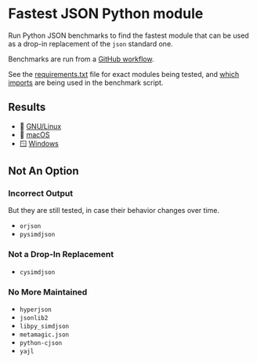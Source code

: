 # Fastest JSON Python module

Run Python JSON benchmarks to find the fastest module that can be used as a drop-in replacement of the `json` standard one.

Benchmarks are run from a [GitHub workflow](.github/workflows/benchmark.yml).

See the [requirements.txt](requirements.txt) file for exact modules being tested, and [which imports](bench-json.py#L9) are being used in the benchmark script.

## Results

- 🐧 [GNU/Linux](results/linux.md)
- 🍎 [macOS](results/mac.md)
- 🪟 [Windows](results/windows.md)

## Not An Option

### Incorrect Output

But they are still tested, in case their behavior changes over time.

- `orjson`
- `pysimdjson`

### Not a Drop-In Replacement

- `cysimdjson`

### No More Maintained

- `hyperjson`
- `jsonlib2`
- `libpy_simdjson`
- `metamagic.json`
- `python-cjson`
- `yajl`
